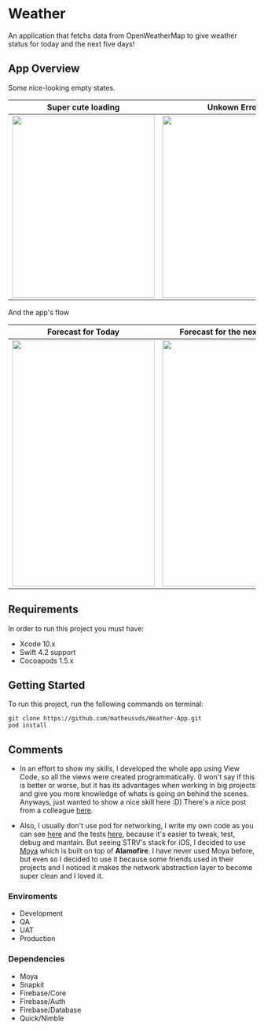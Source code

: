 # Weather
An application that fetchs data from OpenWeatherMap to give weather status for today and the next five days!

## App Overview

Some nice-looking empty states.

| Super cute loading | Unkown Error | Location Error | Connection Error |
|-|-|-|-|
| <img src="https://media.giphy.com/media/1kTOoUKWu3Dczwv0CD/giphy.gif" width="290" height="370"> | <img src="https://i.imgur.com/zSY4irV.png" width="290" height="370"> | <img src="https://i.imgur.com/Sn6uS6d.png" width="290" height="370"> | <img src="https://i.imgur.com/FFDGlQz.png" width="290" height="370"> |


And the app's flow

| Forecast for Today | Forecast for the next 5 days |
|-------|----------|
|   <img src="https://media.giphy.com/media/2w5MMArB7TkSRlXBXL/giphy.gif" width="290" height="500">    |     <img src="https://media.giphy.com/media/bEUYqxaIitZL9uF5Ss/giphy.gif" width="290" height="500">     |

## Requirements

In order to run this project you must have:
- Xcode 10.x
- Swift 4.2 support
- Cocoapods 1.5.x

## Getting Started

To run this project, run the following commands on terminal:
```
git clone https://github.com/matheusvds/Weather-App.git
pod install
```

## Comments

- In an effort to show my skills, I developed the whole app using View Code, so all the views were created programmatically. (I won't say if this is better or worse, but it has its advantages when working in big projects and give you more knowledge of whats is going on behind the scenes. Anyways, just wanted to show a nice skill here :D) There's a nice post from a colleague [here](https://medium.com/cocoaacademymag/storyboard-no-more-crafting-coding-a-custom-uiview-de166b0cac5).

- Also, I usually don't use pod for networking, I write my own code as you can see [here](https://github.com/matheusvds/iOS-Photos/tree/master/BlendleiOSAssignment/Shared/Networking) and the tests [here](https://github.com/matheusvds/iOS-Photos/tree/master/BlendleiOSAssignmentTests/Network), because it's easier to tweak, test, debug and mantain. But seeing  STRV's stack for iOS, I decided to use [Moya](https://github.com/Moya/Moya) which is built on top of **Alamofire**. I have never used Moya before, but even so I decided to use it because some friends used in their projects and I noticed it makes the network abstraction layer to become super clean and I loved it. 



### Enviroments

- Development
- QA
- UAT
- Production

### Dependencies

- Moya
- Snapkit
- Firebase/Core
- Firebase/Auth
- Firebase/Database
- Quick/Nimble
